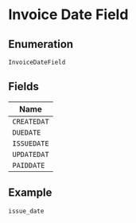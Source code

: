 
# Invoice Date Field

## Enumeration

`InvoiceDateField`

## Fields

| Name |
|  --- |
| `CREATEDAT` |
| `DUEDATE` |
| `ISSUEDATE` |
| `UPDATEDAT` |
| `PAIDDATE` |

## Example

```
issue_date
```

